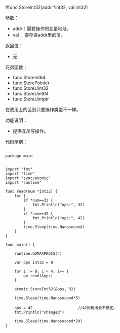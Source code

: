 #func StoreInt32(addr *int32, val int32)

参数：

-	addr：需要操作的变量地址。
-	val： 要存进addr里的值。

返回值：

-	无

兄弟函数：

-	func StoreInt64
-	func StorePointer
-	func StoreUint32
-	func StoreUint64
-	func StoreUintptr

在使用上的区别只要操作类型不一样。

功能说明：

-	提供互斥写操作。

代码示例：

<pre><code>
package main


import "fmt"
import "time"
import "sync/atomic"
import "runtime"

func read(num *int32) {
    for {
        if *num==32 {
            fmt.Println("ops:", 32)
        }
        if *num==42 {
            fmt.Println("ops:", 42)
        }
        time.Sleep(time.Nanosecond)
    }
}

func main() {

    runtime.GOMAXPROCS(4)

    var ops int32 = 0

    for i := 0; i < 4; i++ {
        go read(&ops)
    }

    atomic.StoreInt32(&ops, 32)

    time.Sleep(time.Nanosecond*5)

    ops = 42					//42的输出会不稳定。
    fmt.Println("changed")

    time.Sleep(time.Nanosecond*20)
}


</code></pre>